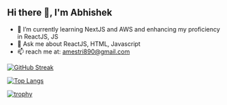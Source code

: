 ## Hi there 👋, I'm Abhishek

- 🌱 I’m currently learning NextJS and AWS and enhancing my proficiency in ReactJS, JS
- 💬 Ask me about ReactJS, HTML, Javascript
- 📫 reach me at: amestri890@gmail.com

[![GitHub Streak](http://github-readme-streak-stats.herokuapp.com?user=abhimestri&theme=dark&background=000000)](https://git.io/streak-stats)

[![Top Langs](https://github-readme-stats.vercel.app/api/top-langs/?username=abhimestri&layout=compact&theme=vision-friendly-dark)](https://github.com/anuraghazra/github-readme-stats)

[![trophy](https://github-profile-trophy.vercel.app/?username=abhimestri)](https://github.com/abhimestri/github-profile-troph)
